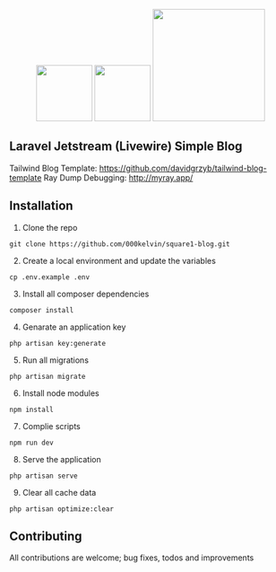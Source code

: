 <p align="center">
<img src="https://laravel.com/img/logomark.min.svg" width="100">
<img src="https://laravel-livewire.com/img/twitter.png" width="100">
<img src="https://laravelnews.imgix.net/images/jetstream.png?ixlib=php-3.3.0" width="200">
</p>

## Laravel Jetstream (Livewire) Simple Blog
Tailwind Blog Template: https://github.com/davidgrzyb/tailwind-blog-template
Ray Dump Debugging: http://myray.app/

## Installation

1. Clone the repo
```
git clone https://github.com/000kelvin/square1-blog.git
```

2. Create a local environment and update the variables
```
cp .env.example .env
```

3. Install all composer dependencies
```
composer install
```

4. Genarate an application key
```
php artisan key:generate
```

5. Run all migrations
```
php artisan migrate
```

6. Install node modules
```
npm install
```

7. Complie scripts
```
npm run dev
```

8. Serve the application
```
php artisan serve
```

9. Clear all cache data
```
php artisan optimize:clear
```

## Contributing

All contributions are welcome; bug fixes, todos and improvements
